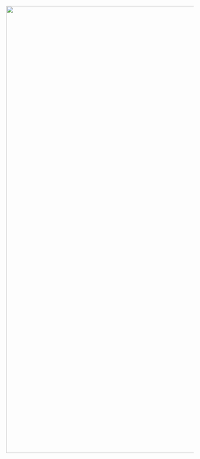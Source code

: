 <p align="center">
  <img width="1200" src="https://media.discordapp.net/attachments/884052584762077245/1024031898911129600/Frame_1.jpg?width=1921&height=859#gh-dark-mode-only">
  <!-- make this an animated gif at some point ^^^ (07/11/22 - date of comment) -->
</p>

